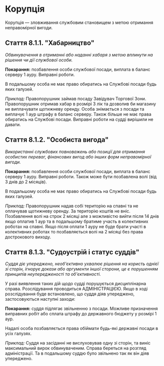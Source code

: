 # Корупція

Корупція — зловживання службовим становищем з метою отримання неправомірної вигоди.

## Стаття 8.1.1. "Хабарництво"
*Обвинувачення в отриманні або наданні хабаря з метою вплинути на рішення чи дії службової особи.*

**Покарання:** позбавлення особи службової посади, виплата в баланс серверу 1 ауру. Виправні роботи.

В подальшому особа не має право обиратись на Службові посади будь яких галузей.

_Приклад:_ Правопорушник займав посаду Завідувач Торгової Зони. Правопорушник отримав хабар в розмірі 3 лік та дозволив би магазину не виплачувати щотижневу оренду. Особа знімається з посади та виплачує 1 аур штрафу в баланс серверу. Також більше не має права обиратись на Службові посади. Виправні роботи на судді вирішили не давати.

## Стаття 8.1.2. "Особиста вигода"
*Використанні службових повноважень або позиції для отримання особистих переваг, фінансових вигод або інших форм неправомірної вигоди.*

**Покарання:** позбавлення особи службової посади, виплата в баланс серверу 1 ауру. Виправні роботи. Також може бути позбавлена волі (від 3 днів до 2 місяців).

В подальшому особа не має право обиратись на Службові посади будь яких галузей.

_Приклад:_ Правопорушник надав собі територію на спавні та не оплачував щотижневу оренду. За територію коштів не вніс. Позбавлення волі на строк 2 місяці але з можливістю вийти після 14 днів якщо оплатив 1 аур та в подальшому братиме участь в колективних роботах на спавні. Якщо після оплати 1 ауру не буде брати участі в колективних роботах то позбавляється волі на 2 місяці без права дострокового виходу.

## Стаття 8.1.3. "Судоустрій і статус суддів"

*Суддя діє упереджено, необ'єктивно ухвалює рішення на користь однієї зі сторін, ігнорує докази або аргументи іншої сторони, це є порушенням принципів неупередженості та об'єктивності.*

У разі виявлення таких дій щодо судді порушується дисциплінарна справа. Розслідування проводиться АДМІНІСТРАЦІЄЮ. Якщо в ході розслідування буде встановлено, що суддя діяв упереджено, застосовуються наступні заходи:

**Покарання:** суддя підлягає звільненню з посади. Можливе призначення виправних робіт або сплата штрафу до державного бюджету у розмірі 1 аур.

Надалі особа позбавляється права обіймати будь-які державні посади в усіх галузях.

_Приклад:_ Суддя на засіданні не вислуховував одну зі сторін, та виніс максимальний вирок обвинуваченим. Справа береться на розгляд адміністрації. Та в подальшому суддю було звільнено так як він діяв упереджено. 
